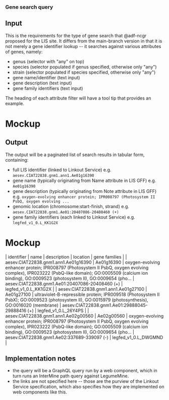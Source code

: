 ### Gene search query <a name="gene-search"/>

## Input

This is the requirements for the type of gene search that @adf-ncgr proposed for the LIS site. It differs from the main-branch version in that it is not merely a gene
identifier lookup -- it searches against various attributes of genes, namely:

- genus (selector with "any" on top)
- species (selector populated if genus specified, otherwise only "any")
- strain (selector populated if species specified, otherwise only "any")
- gene name/identifier (text input)
- gene description (text input)
- gene family identifiers (text input)

The heading of each attribute filter will have a tool tip that provides an example.

# Mockup




## Output

The output will be a paginated list of search results in tabular form, containing:

- full LIS identifier (linked to Linkout Service) e.g. `aesev.CIAT22838.gnm1.ann1.Ae01g16390`
- gene name (typically originating from Name attribute in LIS GFF) e.g. `Ae01g16390`
- gene description (typically originating from Note attribute in LIS GFF) e.g. `oxygen-evolving enhancer protein; IPR008797 (Photosystem II PsbQ, oxygen evolving ...`
- genomic location (chromosome:start-finish, strand) e.g. `aesev.CIAT22838.gnm1.Ae01:20407086-20408460 (+)`
- gene family identifiers (each linked to Linkout Service) e.g. `legfed_v1_0.L_KK1G2X`

# Mockup

| identifier | name | description | location | gene families |
| aesev.CIAT22838.gnm1.ann1.Ae01g16390 | Ae01g16390 | oxygen-evolving enhancer protein; IPR008797 (Photosystem II PsbQ, oxygen evolving complex), IPR023222 (PsbQ-like domain); GO:0005509 (calcium ion binding), GO:0009523 (photosystem II), GO:0009654 (pho... | aesev.CIAT22838.gnm1.Ae01:20407086-20408460 (+) | legfed_v1_0.L_KK1G2X |
| aesev.CIAT22838.gnm1.ann1.Ae01g27100 | Ae01g27100 | ultraviolet-B-repressible protein; IPR009518 (Photosystem II PsbX); GO:0009523 (photosystem II), GO:0015979 (photosynthesis), GO:0016020 (membrane) |	aesev.CIAT22838.gnm1.Ae01:29888045-29888416 (+) | legfed_v1_0.L_26Y4PS |
| aesev.CIAT22838.gnm1.ann1.Ae02g00560 | Ae02g00560 | oxygen-evolving enhancer protein; IPR008797 (Photosystem II PsbQ, oxygen evolving complex), IPR023222 (PsbQ-like domain); GO:0005509 (calcium ion binding), GO:0009523 (photosystem II), GO:0009654 (pho... | aesev.CIAT22838.gnm1.Ae02:337689-339097 (-) | legfed_v1_0.L_DWGMND |

## Implementation notes

- the query will be a GraphQL query run by a web component, which in turn runs an InterMine path query against LegumeMine.
- the links are not specified here -- those are the purview of the Linkout Service specification, which also specifies how they are implemented on web components like this.

